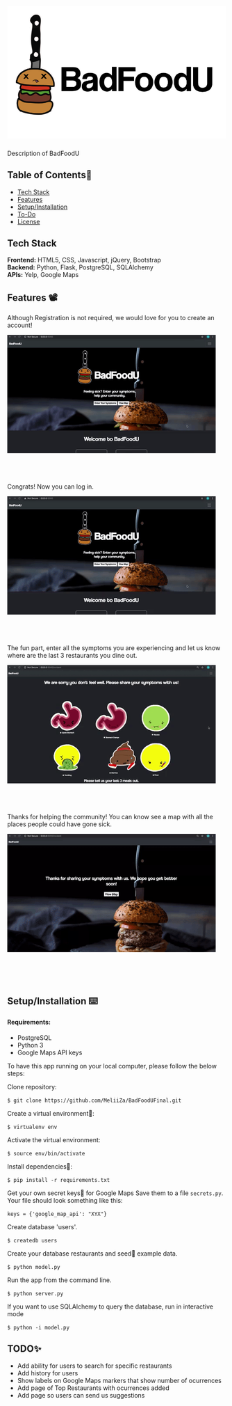 # <img src="/static/images/BFUheader.png">

Description of BadFoodU

## Table of Contents🐛

* [Tech Stack](#tech-stack)
* [Features](#features)
* [Setup/Installation](#installation)
* [To-Do](#future)
* [License](#license)

## <a name="tech-stack"></a>Tech Stack

__Frontend:__ HTML5, CSS, Javascript, jQuery, Bootstrap <br/>
__Backend:__ Python, Flask, PostgreSQL, SQLAlchemy <br/>
__APIs:__ Yelp, Google Maps <br/>

## <a name="features"></a>Features 📽

Although Registration is not required, we would love for you to create an account!

![Register](/static/images/gifs/Registration.gif)

<br/><br/><br/>
Congrats! Now you can log in.

![LogIn](/static/images/gifs/Login.gif)

<br/><br/><br/>
The fun part, enter all the symptoms you are experiencing and let us know where are the last 3 restaurants you dine out.

![Symptoms](/static/images/gifs/Symptoms.gif)

<br/><br/><br/>
Thanks for helping the community! You can know see a map with all the places people could have gone sick.

![Map](/static/images/gifs/Map.gif)

<br/><br/><br/>

## <a name="installation"></a>Setup/Installation ⌨️

#### Requirements:

- PostgreSQL
- Python 3
- Google Maps API keys

To have this app running on your local computer, please follow the below steps:

Clone repository:
```
$ git clone https://github.com/MeliiZa/BadFoodUFinal.git
```
Create a virtual environment🔮:
```
$ virtualenv env
```
Activate the virtual environment:
```
$ source env/bin/activate
```
Install dependencies🔗:
```
$ pip install -r requirements.txt
```

Get your own secret keys🔑 for Google Maps
Save them to a file `secrets.py`. Your file should look something like this:
```
keys = {'google_map_api': "XYX"}
```
Create database 'users'.
```
$ createdb users
```
Create your database restaurants and seed🌱 example data.
```
$ python model.py
```
Run the app from the command line.
```
$ python server.py
```
If you want to use SQLAlchemy to query the database, run in interactive mode
```
$ python -i model.py
```

## <a name="future"></a>TODO✨
* Add ability for users to search for specific restaurants
* Add history for users
* Show labels on Google Maps markers that show number of ocurrences
* Add page of Top Restaurants with ocurrences added
* Add page so users can send us suggestions
